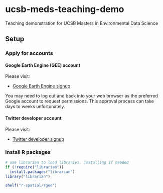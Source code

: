 # ucsb-meds-teaching-demo
Teaching demonstration for UCSB Masters in Environmental Data Science

## Setup

### Apply for accounts

#### Google Earth Engine (GEE) account

Please visit:

- [Google Earth Engine signup](https://signup.earthengine.google.com/#!/)

You may need to log out and back into your web browser as the preferred Google account to request permissions. This approval process can take days to weeks unfortunately.

#### Twitter developer account

Please visit:

- [Twitter developer signup](https://developer.twitter.com/en/apply-for-access)

### Install R packages

```r
# use librarian to load libraries, installing if needed
if (!require("librarian"))
  install.packages("librarian")
library("librarian")

shelf("r-spatial/rgee")
```

